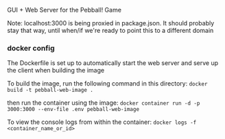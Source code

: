 GUI + Web Server for the Pebball! Game

Note: localhost:3000 is being proxied in package.json. It should probably stay that way, until
when/if we're ready to point this to a different domain

### docker config ###
The Dockerfile is set up to automatically start the web server and serve up the client
when building the image

To build the image, run the following command in this directory:
`docker build -t pebball-web-image .`

then run the container using the image:
`docker container run -d -p 3000:3000 --env-file .env pebball-web-image`

To view the console logs from within the container:
`docker logs -f <container_name_or_id>`